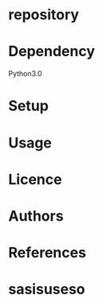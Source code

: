 # repository

# Dependency
Python3.0

# Setup

# Usage

# Licence

# Authors

# References

# sasisuseso
